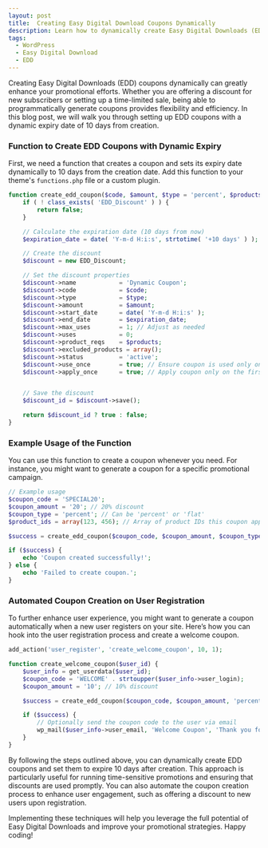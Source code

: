 ```yaml
---
layout: post
title:  Creating Easy Digital Download Coupons Dynamically
description: Learn how to dynamically create Easy Digital Downloads (EDD) coupons with a 10-day expiry using custom PHP code. Enhance your promotional strategies with automated coupon creation on user registration.
tags:
  - WordPress
  - Easy Digital Download
  - EDD
---
```


Creating Easy Digital Downloads (EDD) coupons dynamically can greatly enhance your promotional efforts. Whether you are offering a discount for new subscribers or setting up a time-limited sale, being able to programmatically generate coupons provides flexibility and efficiency. In this blog post, we will walk you through setting up EDD coupons with a dynamic expiry date of 10 days from creation.

### Function to Create EDD Coupons with Dynamic Expiry

First, we need a function that creates a coupon and sets its expiry date dynamically to 10 days from the creation date. Add this function to your theme's `functions.php` file or a custom plugin.

```php
function create_edd_coupon($code, $amount, $type = 'percent', $products = array()) {
    if ( ! class_exists( 'EDD_Discount' ) ) {
        return false;
    }

    // Calculate the expiration date (10 days from now)
    $expiration_date = date( 'Y-m-d H:i:s', strtotime( '+10 days' ) );

    // Create the discount
    $discount = new EDD_Discount;

    // Set the discount properties
    $discount->name            = 'Dynamic Coupon';
    $discount->code            = $code;
    $discount->type            = $type;
    $discount->amount          = $amount;
    $discount->start_date      = date( 'Y-m-d H:i:s' );
    $discount->end_date        = $expiration_date;
    $discount->max_uses        = 1; // Adjust as needed
    $discount->uses            = 0;
    $discount->product_reqs    = $products;
    $discount->excluded_products = array();
    $discount->status          = 'active';
    $discount->use_once        = true; // Ensure coupon is used only once
    $discount->apply_once      = true; // Apply coupon only on the first purchase


    // Save the discount
    $discount_id = $discount->save();

    return $discount_id ? true : false;
}
```

### Example Usage of the Function

You can use this function to create a coupon whenever you need. For instance, you might want to generate a coupon for a specific promotional campaign.

```php
// Example usage
$coupon_code = 'SPECIAL20';
$coupon_amount = '20'; // 20% discount
$coupon_type = 'percent'; // Can be 'percent' or 'flat'
$product_ids = array(123, 456); // Array of product IDs this coupon applies to

$success = create_edd_coupon($coupon_code, $coupon_amount, $coupon_type, $product_ids);

if ($success) {
    echo 'Coupon created successfully!';
} else {
    echo 'Failed to create coupon.';
}
```

### Automated Coupon Creation on User Registration

To further enhance user experience, you might want to generate a coupon automatically when a new user registers on your site. Here’s how you can hook into the user registration process and create a welcome coupon.

```php
add_action('user_register', 'create_welcome_coupon', 10, 1);

function create_welcome_coupon($user_id) {
    $user_info = get_userdata($user_id);
    $coupon_code = 'WELCOME' . strtoupper($user_info->user_login);
    $coupon_amount = '10'; // 10% discount

    $success = create_edd_coupon($coupon_code, $coupon_amount, 'percent', array());

    if ($success) {
        // Optionally send the coupon code to the user via email
        wp_mail($user_info->user_email, 'Welcome Coupon', 'Thank you for registering! Use coupon code ' . $coupon_code . ' to get a 10% discount. The coupon expires in 10 days.');
    }
}
```

By following the steps outlined above, you can dynamically create EDD coupons and set them to expire 10 days after creation. This approach is particularly useful for running time-sensitive promotions and ensuring that discounts are used promptly. You can also automate the coupon creation process to enhance user engagement, such as offering a discount to new users upon registration.

Implementing these techniques will help you leverage the full potential of Easy Digital Downloads and improve your promotional strategies. Happy coding!

